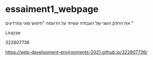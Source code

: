 # essaiment1_webpage


את החלק השני של העבודה עשיתי על הדוגמה "חיפוש סוגי צפרדעים "

Lirazze

322807736

https://web-development-environments-2021.github.io/322807736/

